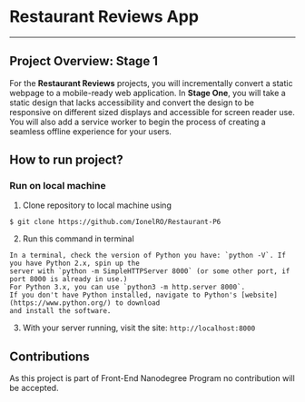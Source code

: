 # Restaurant Reviews App
---
## Project Overview: Stage 1

For the **Restaurant Reviews** projects, you will incrementally convert a static webpage to a mobile-ready web application. 
In **Stage One**, you will take a static design that lacks accessibility and convert the design to be responsive on different 
sized displays and accessible for screen reader use. You will also add a service worker to begin the process of creating a 
seamless offline experience for your users.

## How to run project?

### Run on local machine

1. Clone repository to local machine using
```
$ git clone https://github.com/IonelRO/Restaurant-P6
```
2. Run this command in terminal
```
In a terminal, check the version of Python you have: `python -V`. If you have Python 2.x, spin up the
server with `python -m SimpleHTTPServer 8000` (or some other port, if port 8000 is already in use.) 
For Python 3.x, you can use `python3 -m http.server 8000`. 
If you don't have Python installed, navigate to Python's [website](https://www.python.org/) to download 
and install the software.
```
3. With your server running, visit the site: `http://localhost:8000`

## Contributions

As this project is part of Front-End Nanodegree Program no contribution will be accepted.
